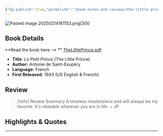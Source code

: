 ```yaml
---
{"dg-publish":true,"permalink":"/book-notes-and-reviews/the-little-prince-antoine-de-saint-exupery/","created":"2025-02-11T00:01:00"}
---
```




![Pasted image 20250214161153.png|300](/img/user/Pasted%20image%2020250214161153.png)

## Book Details
 **Read the book here --> ** [TheLittlePrince.pdf](https://blogs.ubc.ca/edcp508/files/2016/02/TheLittlePrince.pdf)
 - **Title:** _Le Petit Prince_ (The Little Prince)
 - **Author:** Antoine de Saint-Exupéry
 - **Language:** French
 - **First Released:** 1943 (US English & French)



## Review

 > [!info] Review Summary
 > A timeless masterpiece and will always be my favorite. It's relatable wherever you are in life.
 > ~ JP


## Highlights & Quotes


---
